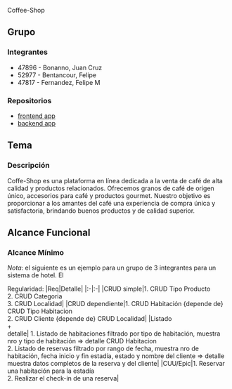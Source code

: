 Coffee-Shop
## Grupo
### Integrantes
* 47896 - Bonanno, Juan Cruz
* 52977 - Bentancour, Felipe
* 47817 - Fernandez, Felipe M 

### Repositorios
* [frontend app](http://hyperlinkToGihubOrGitlab)
* [backend app](http://hyperlinkToGihubOrGitlab)

## Tema
### Descripción
Coffe-Shop es una plataforma en línea dedicada a la venta de café de alta calidad y productos relacionados. Ofrecemos granos de café de origen único, accesorios para café y productos gourmet. Nuestro objetivo es proporcionar a los amantes del café una experiencia de compra única y satisfactoria, brindando buenos productos y de calidad superior.

## Alcance Funcional 

### Alcance Mínimo

*Nota*: el siguiente es un ejemplo para un grupo de 3 integrantes para un sistema de hotel. El 

Regularidad:
|Req|Detalle|
|:-|:-|
|CRUD simple|1. CRUD Tipo Producto<br>2. CRUD Categoria<br>3. CRUD Localidad|
|CRUD dependiente|1. CRUD Habitación {depende de} CRUD Tipo Habitacion<br>2. CRUD Cliente {depende de} CRUD Localidad|
|Listado<br>+<br>detalle| 1. Listado de habitaciones filtrado por tipo de habitación, muestra nro y tipo de habitación => detalle CRUD Habitacion<br> 2. Listado de reservas filtrado por rango de fecha, muestra nro de habitación, fecha inicio y fin estadía, estado y nombre del cliente => detalle muestra datos completos de la reserva y del cliente|
|CUU/Epic|1. Reservar una habitación para la estadía<br>2. Realizar el check-in de una reserva|
